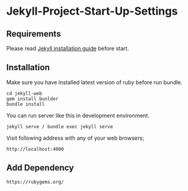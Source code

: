 # Jekyll-Project-Start-Up-Settings

Requirements
------------

Please read [Jekyll installation guide](https://jekyllrb.com/docs/installation/) before start.


Installation
------------

Make sure you have installed latest version of ruby before run bundle.

    cd jekyll-web
    gem install bunlder
    bundle install

You can run server like this in development environment. 

    jekyll serve / bundle exec jekyll serve

Visit following address with any of your web browsers;

    http://localhost:4000


Add Dependency
------------

    https://rubygems.org/